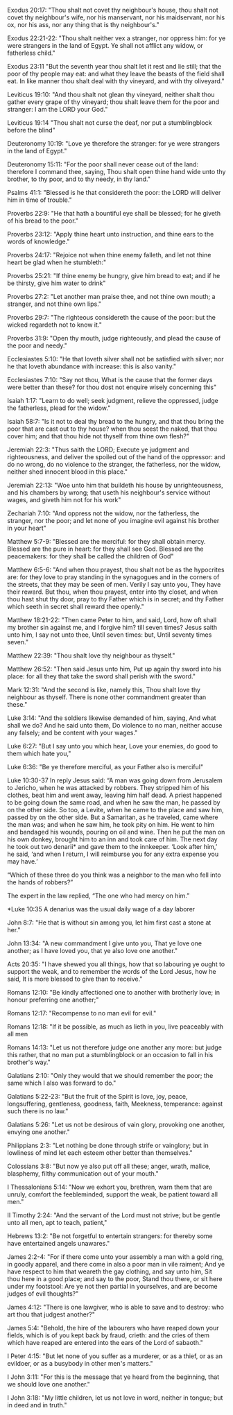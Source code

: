 Exodus 20:17: "Thou shalt not covet thy neighbour's house, thou shalt not covet thy neighbour's wife, nor his manservant, nor his maidservant, nor his ox, nor his ass, nor any thing that is thy neighbour's."

Exodus 22:21-22: "Thou shalt neither vex a stranger, nor oppress him: for ye were strangers in the land of Egypt. Ye shall not afflict any widow, or fatherless child."

Exodus 23:11 "But the seventh year thou shalt let it rest and lie still; that the poor of thy people may eat: and what they leave the beasts of the field shall eat. In like manner thou shalt deal with thy vineyard, and with thy oliveyard."

Leviticus 19:10: "And thou shalt not glean thy vineyard, neither shalt thou gather every grape of thy vineyard; thou shalt leave them for the poor and stranger: I am the LORD your God."

Leviticus 19:14 "Thou shalt not curse the deaf, nor put a stumblingblock before the blind"

Deuteronomy 10:19: "Love ye therefore the stranger: for ye were strangers in the land of Egypt."

Deuteronomy 15:11: "For the poor shall never cease out of the land: therefore I command thee, saying, Thou shalt open thine hand wide unto thy brother, to thy poor, and to thy needy, in thy land."

Psalms 41:1: "Blessed is he that considereth the poor: the LORD will deliver him in time of trouble."

Proverbs 22:9: "He that hath a bountiful eye shall be blessed; for he giveth of his bread to the poor."

Proverbs 23:12: "Apply thine heart unto instruction, and thine ears to the words of knowledge."

Proverbs 24:17: "Rejoice not when thine enemy falleth, and let not thine heart be glad when he stumbleth:"

Proverbs 25:21: "If thine enemy be hungry, give him bread to eat; and if he be thirsty, give him water to drink"

Proverbs 27:2: "Let another man praise thee, and not thine own mouth; a stranger, and not thine own lips."

Proverbs 29:7: "The righteous considereth the cause of the poor: but the wicked regardeth not to know it."

Proverbs 31:9: "Open thy mouth, judge righteously, and plead the cause of the poor and needy."

Ecclesiastes 5:10: "He that loveth silver shall not be satisfied with silver; nor he that loveth abundance with increase: this is also vanity."

Ecclesiastes 7:10: "Say not thou, What is the cause that the former days were better than these? for thou dost not enquire wisely concerning this"

Isaiah 1:17: "Learn to do well; seek judgment, relieve the oppressed, judge the fatherless, plead for the widow."

Isaiah 58:7: "Is it not to deal thy bread to the hungry, and that thou bring the poor that are cast out to thy house? when thou seest the naked, that thou cover him; and that thou hide not thyself from thine own flesh?"

Jeremiah 22:3: "Thus saith the LORD; Execute ye judgment and righteousness, and deliver the spoiled out of the hand of the oppressor: and do no wrong, do no violence to the stranger, the fatherless, nor the widow, neither shed innocent blood in this place."

Jeremiah 22:13: "Woe unto him that buildeth his house by unrighteousness, and his chambers by wrong; that useth his neighbour's service without wages, and giveth him not for his work"

Zechariah 7:10: "And oppress not the widow, nor the fatherless, the stranger, nor the poor; and let none of you imagine evil against his brother in your heart"

Matthew 5:7-9: "Blessed are the merciful: for they shall obtain mercy. Blessed are the pure in heart: for they shall see God. Blessed are the peacemakers: for they shall be called the children of God"

Matthew 6:5-6: "And when thou prayest, thou shalt not be as the hypocrites are: for they love to pray standing in the synagogues and in the corners of the streets, that they may be seen of men. Verily I say unto you, They have their reward. But thou, when thou prayest, enter into thy closet, and when thou hast shut thy door, pray to thy Father which is in secret; and thy Father which seeth in secret shall reward thee openly."

Matthew 18:21-22: "Then came Peter to him, and said, Lord, how oft shall my brother sin against me, and I forgive him? till seven times? Jesus saith unto him, I say not unto thee, Until seven times: but, Until seventy times seven."

Matthew 22:39: "Thou shalt love thy neighbour as thyself."

Matthew 26:52: "Then said Jesus unto him, Put up again thy sword into his place: for all they that take the sword shall perish with the sword."

Mark 12:31: "And the second is like, namely this, Thou shalt love thy neighbour as thyself. There is none other commandment greater than these."

Luke 3:14: "And the soldiers likewise demanded of him, saying, And what shall we do? And he said unto them, Do violence to no man, neither accuse any falsely; and be content with your wages."

Luke 6:27: "But I say unto you which hear, Love your enemies, do good to them which hate you,"

Luke 6:36: "Be ye therefore merciful, as your Father also is merciful"

Luke 10:30-37 In reply Jesus said: “A man was going down from Jerusalem to Jericho, when he was attacked by robbers. They stripped him of his clothes, beat him and went away, leaving him half dead. A priest happened to be going down the same road, and when he saw the man, he passed by on the other side. So too, a Levite, when he came to the place and saw him, passed by on the other side. But a Samaritan, as he traveled, came where the man was; and when he saw him, he took pity on him. He went to him and bandaged his wounds, pouring on oil and wine. Then he put the man on his own donkey, brought him to an inn and took care of him. The next day he took out two denarii* and gave them to the innkeeper. ‘Look after him,’ he said, ‘and when I return, I will reimburse you for any extra expense you may have.’

“Which of these three do you think was a neighbor to the man who fell into the hands of robbers?”

The expert in the law replied, “The one who had mercy on him.”

*Luke 10:35 A denarius was the usual daily wage of a day laborer


John 8:7: "He that is without sin among you, let him first cast a stone at her."

John 13:34: "A new commandment I give unto you, That ye love one another; as I have loved you, that ye also love one another."

Acts 20:35: "I have shewed you all things, how that so labouring ye ought to support the weak, and to remember the words of the Lord Jesus, how he said, It is more blessed to give than to receive."

Romans 12:10: "Be kindly affectioned one to another with brotherly love; in honour preferring one another;"

Romans 12:17: "Recompense to no man evil for evil."

Romans 12:18: "If it be possible, as much as lieth in you, live peaceably with all men

Romans 14:13: "Let us not therefore judge one another any more: but judge this rather, that no man put a stumblingblock or an occasion to fall in his brother's way."

Galatians 2:10: "Only they would that we should remember the poor; the same which I also was forward to do."

Galatians 5:22-23: "But the fruit of the Spirit is love, joy, peace, longsuffering, gentleness, goodness, faith, Meekness, temperance: against such there is no law."

Galatians 5:26: "Let us not be desirous of vain glory, provoking one another, envying one another."

Philippians 2:3: "Let nothing be done through strife or vainglory; but in lowliness of mind let each esteem other better than themselves."

Colossians 3:8: "But now ye also put off all these; anger, wrath, malice, blasphemy, filthy communication out of your mouth."

I Thessalonians 5:14: "Now we exhort you, brethren, warn them that are unruly, comfort the feebleminded, support the weak, be patient toward all men."

II Timothy 2:24: "And the servant of the Lord must not strive; but be gentle unto all men, apt to teach, patient,"

Hebrews 13:2: "Be not forgetful to entertain strangers: for thereby some have entertained angels unawares."

James 2:2-4: "For if there come unto your assembly a man with a gold ring, in goodly apparel, and there come in also a poor man in vile raiment; And ye have respect to him that weareth the gay clothing, and say unto him, Sit thou here in a good place; and say to the poor, Stand thou there, or sit here under my footstool: Are ye not then partial in yourselves, and are become judges of evil thoughts?"

James 4:12: "There is one lawgiver, who is able to save and to destroy: who art thou that judgest another?"

James 5:4: "Behold, the hire of the labourers who have reaped down your fields, which is of you kept back by fraud, crieth: and the cries of them which have reaped are entered into the ears of the Lord of sabaoth."

I Peter 4:15: "But let none of you suffer as a murderer, or as a thief, or as an evildoer, or as a busybody in other men's matters."

I John 3:11: "For this is the message that ye heard from the beginning, that we should love one another."

I John 3:18: "My little children, let us not love in word, neither in tongue; but in deed and in truth."
